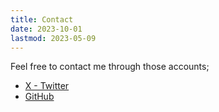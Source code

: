 ```yaml
---
title: Contact
date: 2023-10-01
lastmod: 2023-05-09
---
```


Feel free to contact me through those accounts;

- [X - Twitter](https://twitter.com/route360dev/)
- [GitHub](https://github.com/mayumih387/)
